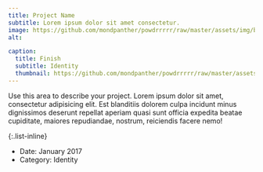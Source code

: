 ```yaml
---
title: Project Name
subtitle: Lorem ipsum dolor sit amet consectetur.
image: https://github.com/mondpanther/powdrrrrr/raw/master/assets/img/balance/leonardo-iheme-38KUW3hB0ec-unsplash.jpg
alt: 

caption:
  title: Finish
  subtitle: Identity
  thumbnail: https://github.com/mondpanther/powdrrrrr/raw/master/assets/img/balance/leonardo-iheme-38KUW3hB0ec-unsplash.jpg
---
```

Use this area to describe your project. Lorem ipsum dolor sit amet, consectetur adipisicing elit. Est blanditiis dolorem culpa incidunt minus dignissimos deserunt repellat aperiam quasi sunt officia expedita beatae cupiditate, maiores repudiandae, nostrum, reiciendis facere nemo!

{:.list-inline}
- Date: January 2017
- Category: Identity

